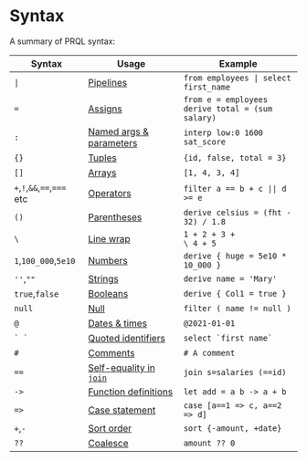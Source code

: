 # Syntax

A summary of PRQL syntax:

<!-- markdownlint-disable MD033 — the `|` characters need to be escaped, and surrounded with tags rather than backticks   -->

<!-- I can't seem to get "Quoted identifies" to work without a space between the backticks. VS Code will preview ` `` ` correctly, but not mdbook -->

<!-- TODO: assigns links to select, aliases to join, potentially we should have explicit sections for them?  -->

| Syntax                 | Usage                                                                          | Example                                                 |
| ---------------------- | ------------------------------------------------------------------------------ | ------------------------------------------------------- |
| <code>\|</code>        | [Pipelines](./function-calls.md)                                               | <code>from employees \| select first_name</code>        |
| `=`                    | [Assigns](../declarations/variables.md)                                        | `from e = employees` <br> `derive total = (sum salary)` |
| `:`                    | [Named args & parameters](../declarations/functions.md)                        | `interp low:0 1600 sat_score`                           |
| `{}`                   | [Tuples](./tuples.md)                                                          | `{id, false, total = 3}`                                |
| `[]`                   | [Arrays](./arrays.md)                                                          | `[1, 4, 3, 4]`                                          |
| `+`,`!`,`&&`,`==`,`===` etc | [Operators](./operators.md)                                                    | <code>filter a == b + c \|\| d >= e</code>              |
| `()`                   | [Parentheses](./operators.md#parentheses)                                      | `derive celsius = (fht - 32) / 1.8`                     |
| `\`                    | [Line wrap](./operators.md#wrapping-lines)                                     | <code>1 + 2 + 3 +</code><br><code>\ 4 + 5</code>        |
| `1`,`100_000`,`5e10`   | [Numbers](./literals.md#numbers)                                               | `derive { huge = 5e10 * 10_000 }`                       |
| `''`,`""`              | [Strings](./literals.md#strings)                                               | `derive name = 'Mary'`                                  |
| `true`,`false`         | [Booleans](./literals.md#booleans)                                             | `derive { Col1 = true }`                                |
| `null`                 | [Null](./literals.md#null)                                                     | `filter ( name != null )`                               |
| `@`                    | [Dates & times](./literals.md#date-and-time)                                   | `@2021-01-01`                                           |
| `` ` ` ``              | [Quoted identifiers](./keywords.md#quoting)                                    | ``select `first name` ``                                |
| `#`                    | [Comments](./comments.md)                                                      | `# A comment`                                           |
| `==`                   | [Self-equality in `join`](../stdlib/transforms/join.md#self-equality-operator) | `join s=salaries (==id)`                                |
| `->`                   | [Function definitions](../declarations/functions.md)                           | `let add = a b -> a + b`                                |
| `=>`                   | [Case statement](./case.md)                                                    | `case [a==1 => c, a==2 => d]`                           |
| `+`,`-`                | [Sort order](../stdlib/transforms/sort.md)                                     | `sort {-amount, +date}`                                 |
| `??`                   | [Coalesce](./operators.md#coalesce)                                            | `amount ?? 0`                                           |

<!-- markdownlint-enable MD033 -->
